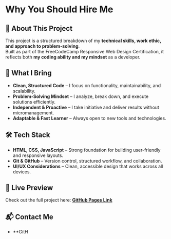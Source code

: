 # Why You Should Hire Me

## 🚀 About This Project
This project is a structured breakdown of my **technical skills, work ethic, and approach to problem-solving**.  
Built as part of the FreeCodeCamp Responsive Web Design Certification, it reflects both **my coding ability and my mindset** as a developer.

## 🔹 What I Bring
- **Clean, Structured Code** – I focus on functionality, maintainability, and scalability.
- **Problem-Solving Mindset** – I analyze, break down, and execute solutions efficiently.
- **Independent & Proactive** – I take initiative and deliver results without micromanagement.
- **Adaptable & Fast Learner** – Always open to new tools and technologies.

## 🛠️ Tech Stack
- **HTML, CSS, JavaScript** – Strong foundation for building user-friendly and responsive layouts.
- **Git & GitHub** – Version control, structured workflow, and collaboration.
- **UI/UX Considerations** – Clean, accessible design that works across all devices.

## 🎯 Live Preview
Check out the full project here: **[GitHub Pages Link](https://no1nereal.github.io/why-you-should-hire-me/)**

## 📬 Contact Me
- **GitH
